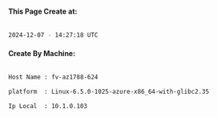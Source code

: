 
   
#### This Page Create at:

```bash

2024-12-07 - 14:27:18 UTC

```

#### Create By Machine:

```bash

Host Name : fv-az1788-624

platform  : Linux-6.5.0-1025-azure-x86_64-with-glibc2.35

Ip Local  : 10.1.0.103

```

